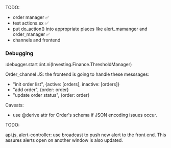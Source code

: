 TODO:
- order manager ✅
- test actions.ex ✅
- put do_action() into appropriate places like alert_mamanger and order_manager ✅
- channels and frontend

### Debugging
:debugger.start
:int.ni(Investing.Finance.ThresholdManager)



Order_channel JS:
the frontend is going to handle these messsages:
- "init order list", {active: [orders], inactive: [orders]}
- "add order", {order: order}
- "update order status", {order: order}


Caveats:
- use @derive attr for Order's schema if JSON encoding issues occur.



TODO:

api.js, alert-controller:
	use broadcast to push new alert to the front end.
	This assures alerts open on another window is also updated.



